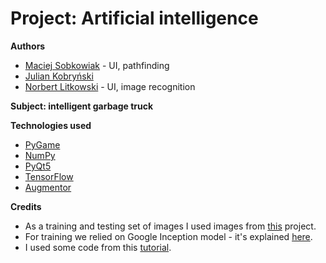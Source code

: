 # Project: Artificial intelligence
**Authors**
 - [Maciej Sobkowiak](https://github.com/MaSobkowiak) - UI, pathfinding
 - [Julian Kobryński](https://github.com/JKobrynski)
 - [Norbert Litkowski](https://github.com/nlitkowski) - UI, image recognition
 
**Subject: intelligent garbage truck**

**Technologies used**
- [PyGame](https://www.pygame.org/)
- [NumPy](http://www.numpy.org/)
- [PyQt5](https://pypi.org/project/PyQt5/)
- [TensorFlow](https://www.tensorflow.org/)
- [Augmentor](https://augmentor.readthedocs.io)

**Credits**
- As a training and testing set of images I used images from [this](https://github.com/garythung/trashnet) project.
- For training we relied on Google Inception model - it's explained [here](https://github.com/tensorflow/models/tree/master/research/inception).
- I used some code from this [tutorial](https://github.com/MicrocontrollersAndMore/TensorFlow_Tut_2_Classification_Walk-through).